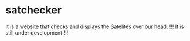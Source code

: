 # satchecker

It is a website that checks and displays the Satelites over our head. !!! It is still under development !!!

